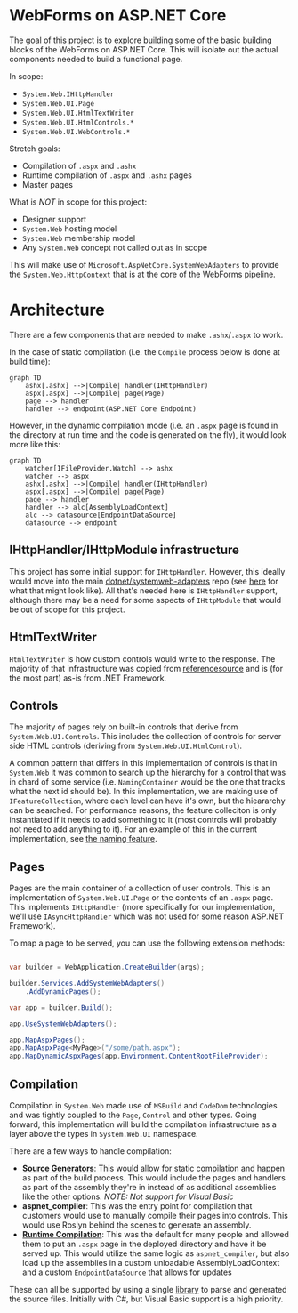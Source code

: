 # WebForms on ASP.NET Core

The goal of this project is to explore building some of the basic building blocks of the WebForms on ASP.NET Core. This will isolate out the actual components needed to build a functional page.

In scope:

- `System.Web.IHttpHandler`
- `System.Web.UI.Page`
- `System.Web.UI.HtmlTextWriter`
- `System.Web.UI.HtmlControls.*`
- `System.Web.UI.WebControls.*`

Stretch goals:

- Compilation of `.aspx` and `.ashx`
- Runtime compilation of `.aspx` and `.ashx` pages
- Master pages

What is *NOT* in scope for this project:

- Designer support
- `System.Web` hosting model
- `System.Web` membership model
- Any `System.Web` concept not called out as in scope

This will make use of `Microsoft.AspNetCore.SystemWebAdapters` to provide the `System.Web.HttpContext` that is at the core of the WebForms pipeline.

# Architecture

There are a few components that are needed to make `.ashx`/`.aspx` to work.

In the case of static compilation (i.e. the `Compile` process below is done at build time):

```mermaid
graph TD
    ashx[.ashx] -->|Compile| handler(IHttpHandler)
    aspx[.aspx] -->|Compile| page(Page)
    page --> handler
    handler --> endpoint(ASP.NET Core Endpoint)
```

However, in the dynamic compilation mode (i.e. an `.aspx` page is found in the directory at run time and the code is generated on the fly), it would look more like this:

```mermaid
graph TD
    watcher[IFileProvider.Watch] --> ashx
    watcher --> aspx
    ashx[.ashx] -->|Compile| handler(IHttpHandler)
    aspx[.aspx] -->|Compile| page(Page)
    page --> handler
    handler --> alc[AssemblyLoadContext]
    alc --> datasource[EndpointDataSource]
    datasource --> endpoint
```

## IHttpHandler/IHttpModule infrastructure

This project has some initial support for `IHttpHandler`. However, this ideally would move into the main [dotnet/systemweb-adapters](https://github.com/dotnet/systemweb-adapters) repo (see [here](https://github.com/dotnet/systemweb-adapters/tree/tasou/http-application) for what that might look like). All that's needed here is `IHttpHandler` support, although there may be a need for some aspects of `IHttpModule` that would be out of scope for this project.

## HtmlTextWriter

`HtmlTextWriter` is how custom controls would write to the response. The majority of that infrastructure was copied from [referencesource](https://referencesource.microsoft.com/#System.Web/UI/HTMLTextWriter.cs,671c476a45af082b) and is (for the most part) as-is from .NET Framework.

## Controls

The majority of pages rely on built-in controls that derive from `System.Web.UI.Controls`. This includes the collection of controls for server side HTML controls (deriving from `System.Web.UI.HtmlControl`).

A common pattern that differs in this implementation of controls is that in `System.Web` it was common to search up the hierarchy for a control that was in chard of some service (i.e. `NamingContainer` would be the one that tracks what the next id should be). In this implementation, we are making use of `IFeatureCollection`, where each level can have it's own, but the hieararchy can be searched. For performance reasons, the feature colleciton is only instantiated if it needs to add something to it (most controls will probably not need to add anything to it). For an example of this in the current implementation, see [the naming feature](./src/WebForms/UI/Features/UniqueIdGeneratorFeature.cs).

## Pages

Pages are the main container of a collection of user controls. This is an implementation of `System.Web.UI.Page` or the contents of an `.aspx` page. This implements `IHttpHandler` (more specifically for our implementation, we'll use `IAsyncHttpHandler` which was not used for some reason ASP.NET Framework).

To map a page to be served, you can use the following extension methods:

```csharp

var builder = WebApplication.CreateBuilder(args);

builder.Services.AddSystemWebAdapters()
    .AddDynamicPages();

var app = builder.Build();

app.UseSystemWebAdapters();

app.MapAspxPages();
app.MapAspxPage<MyPage>("/some/path.aspx");
app.MapDynamicAspxPages(app.Environment.ContentRootFileProvider);
```

## Compilation

Compilation in `System.Web` made use of `MSBuild` and `CodeDom` technologies and was tightly coupled to the `Page`, `Control` and other types. Going forward, this implementation will build the compilation infrastructure as a layer above the types in `System.Web.UI` namespace.

There are a few ways to handle compilation:

- **[Source Generators](./gen/UI.Generator)**: This would allow for static compilation and happen as part of the build process. This would include the pages and handlers as part of the assembly they're in instead of as additional assemblies like the other options. *NOTE: Not support for Visual Basic*
- **aspnet_compiler**: This was the entry point for compilation that customers would use to manually compile their pages into controls. This would use Roslyn behind the scenes to generate an assembly.
- **[Runtime Compilation](./src/RuntimeCompilation)**: This was the default for many people and allowed them to put an `.aspx` page in the deployed directory and have it be served up. This would utilize the same logic as `aspnet_compiler`, but also load up the assemblies in a custom unloadable AssemblyLoadContext and a custom `EndpointDataSource` that allows for updates

These can all be supported by using a single [library](./gen/AspxParser/) to parse and generated the source files. Initially with C#, but Visual Basic support is a high priority.
